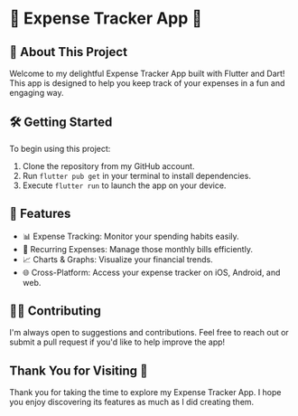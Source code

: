 # 🌟 Expense Tracker App 🌟

## 📝 About This Project

Welcome to my delightful Expense Tracker App built with Flutter and Dart! This app is designed to help you keep track of your expenses in a fun and engaging way.

## 🛠️ Getting Started

To begin using this project:

1. Clone the repository from my GitHub account.
2. Run `flutter pub get` in your terminal to install dependencies.
3. Execute `flutter run` to launch the app on your device.

## 🚀 Features

- 📊 Expense Tracking: Monitor your spending habits easily.
- 🔄 Recurring Expenses: Manage those monthly bills efficiently.
- 📈 Charts & Graphs: Visualize your financial trends.
- 🌐 Cross-Platform: Access your expense tracker on iOS, Android, and web.

## 👨‍💻 Contributing

I'm always open to suggestions and contributions. Feel free to reach out or submit a pull request if you'd like to help improve the app!

## Thank You for Visiting 🙏

Thank you for taking the time to explore my Expense Tracker App. I hope you enjoy discovering its features as much as I did creating them.

